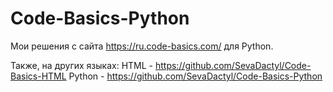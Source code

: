 # Code-Basics-Python
Мои решения с сайта https://ru.code-basics.com/ для Python.

Также, на других языках:
HTML - https://github.com/SevaDactyl/Code-Basics-HTML
Python - https://github.com/SevaDactyl/Code-Basics-Python
